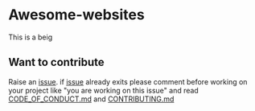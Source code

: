 # Awesome-websites

This is a beig

## Want to contribute

Raise an [issue](https://github.com/vivek80801/awesome-websites/issues).
if [issue](https://github.com/vivek80801/awesome-websites/issues) already exits please comment before working on your project like "you are working on this issue" and read [CODE_OF_CONDUCT.md](https://github.com/vivek80801/awesome-websites/blob/main/CODE_OF_CONDUCT.md) and [CONTRIBUTING.md](https://github.com/vivek80801/awesome-websites/blob/main/CONTRIBUTING.md)

